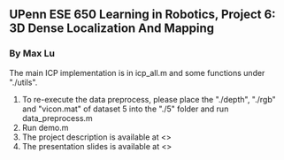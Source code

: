 ## UPenn ESE 650 Learning in Robotics, Project 6: 3D Dense Localization And Mapping

### By Max Lu

The main ICP implementation is in icp_all.m and some functions under "./utils".

1. To re-execute the data preprocess, please place the "./depth", "./rgb" and "vicon.mat" of dataset 5 into the "./5" folder and run data_preprocess.m
2. Run demo.m
3. The project description is available at <>
4. The presentation slides is available at <>



